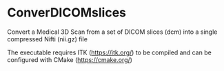 # ConverDICOMslices
Convert a Medical 3D Scan from a set of DICOM slices (dcm) into a single compressed Nifti (nii.gz) file

The executable requires ITK (https://itk.org/) to be compiled and can be configured with CMake (https://cmake.org/)

